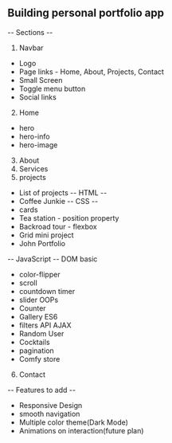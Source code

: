 ## Building personal portfolio app

-- Sections --

1. Navbar

- Logo
- Page links - Home, About, Projects, Contact
- Small Screen
- Toggle menu button
- Social links

2. Home

- hero
- hero-info
- hero-image

3. About
4. Services
5. projects

- List of projects
  -- HTML --
- Coffee Junkie
  -- CSS --
- cards
- Tea station - position property
- Backroad tour - flexbox
- Grid mini project
- John Portfolio

-- JavaScript --
DOM basic

- color-flipper
- scroll
- countdown timer
- slider
  OOPs
- Counter
- Gallery
  ES6
- filters
  API AJAX
- Random User
- Cocktails
- pagination
- Comfy store

6. Contact

-- Features to add --

- Responsive Design
- smooth navigation
- Multiple color theme(Dark Mode)
- Animations on interaction(future plan)
